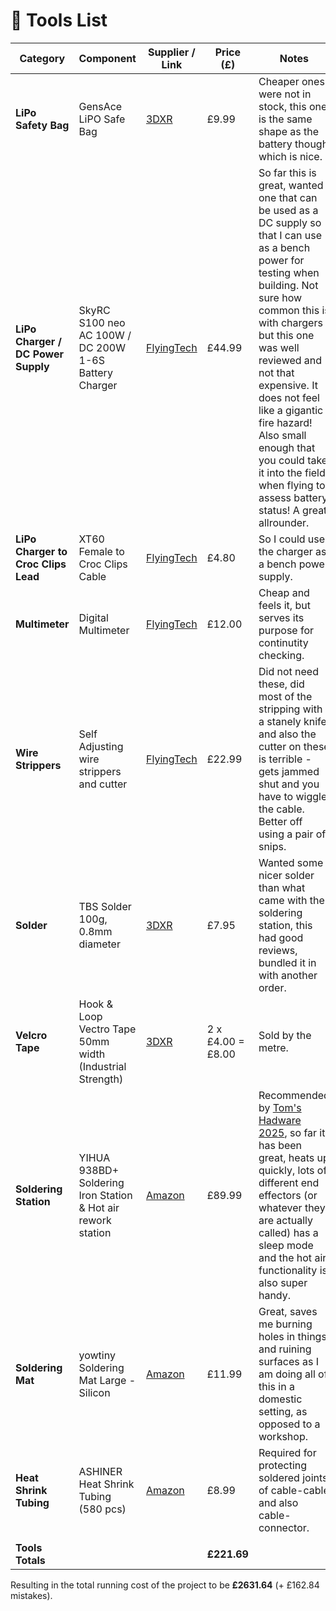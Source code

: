 # 🔨 Tools List

| Category        | Component                       | Supplier / Link                                                                 | Price (£) | Notes |
|-----------------|----------------------------------|----------------------------------------------------------------------------------|-----------|-------|
| **LiPo Safety Bag**       | GensAce LiPO Safe Bag          | [3DXR](https://www.3dxr.co.uk/electronics-c78/chargers-c74/gensace-gens-ace-lipo-safe-bag-p5557)                           | £9.99    | Cheaper ones were not in stock, this one is the same shape as the battery though which is nice.  |
| **LiPo Charger / DC Power Supply**       | SkyRC S100 neo AC 100W / DC 200W 1-6S Battery Charger          | [FlyingTech](https://www.flyingtech.co.uk/product/skyrc-s100-neo-battery-charger/)                           | £44.99    | So far this is great, wanted one that can be used as a DC supply so that I can use as a bench power for testing when building. Not sure how common this is with chargers but this one was well reviewed and not that expensive. It does not feel like a gigantic fire hazard! Also small enough that you could take it into the field when flying to assess battery status! A great allrounder. |
| **LiPo Charger to Croc Clips Lead**       | XT60 Female to Croc Clips Cable          | [FlyingTech](https://www.flyingtech.co.uk/product/charge-lead-adapter-xt60-female-to-crocodile-clips/)                           | £4.80    | So I could use the charger as a bench power supply.  |
| **Multimeter**       | Digital Multimeter          | [FlyingTech](https://www.flyingtech.co.uk/product/chy-a830l-digital-multimeter-w-backlit-display/)                           | £12.00    | Cheap and feels it, but serves its purpose for continutity checking.  |
| **Wire Strippers**       | Self Adjusting wire strippers and cutter          | [FlyingTech](https://www.flyingtech.co.uk/product/self-adjusting-automatic-insulation-stripper-wire-cutter-32-7awg/)                           | £22.99    | Did not need these, did most of the stripping with a stanely knife and also the cutter on these is terrible - gets jammed shut and you have to wiggle the cable. Better off using a pair of snips.  |
| **Solder**       | TBS Solder 100g, 0.8mm diameter          | [3DXR](https://www.3dxr.co.uk/building-c23/tools-c170/team-black-sheep-tbs-solder-100g-p5484)                           | £7.95    | Wanted some nicer solder than what came with the soldering station, this had good reviews, bundled it in with another order.  |
| **Velcro Tape**       | Hook & Loop Vectro Tape 50mm width (Industrial Strength)          | [3DXR](https://www.3dxr.co.uk/building-c23/tapes-c130/velcro-c350/3dxr-hook-loop-velcro-tape-industrial-strength-ps51-ps52-per-metre-p5425)                           | 2 x £4.00 = £8.00    | Sold by the metre.  |
| **Soldering Station**       | YIHUA 938BD+ Soldering Iron Station & Hot air rework station   | [Amazon](https://www.amazon.co.uk/dp/B08YD8JQHX?ref=cm_sw_r_cso_wa_apin_dp_24J10906KR0PERVB04V0&ref_=cm_sw_r_cso_wa_apin_dp_24J10906KR0PERVB04V0&social_share=cm_sw_r_cso_wa_apin_dp_24J10906KR0PERVB04V0)   | £89.99   | Recommended by [Tom's Hadware 2025](https://www.tomshardware.com/best-picks/best-soldering-irons), so far it has been great, heats up quickly, lots of different end effectors (or whatever they are actually called) has a sleep mode and the hot air functionality is also super handy.  |
| **Soldering Mat**       | yowtiny Soldering Mat Large - Silicon   | [Amazon](https://www.amazon.co.uk/dp/B09QGV8XP9?ref=cm_sw_r_cso_wa_apin_dp_CB30MFJB8ZQ0DSQ5YXZN&ref_=cm_sw_r_cso_wa_apin_dp_CB30MFJB8ZQ0DSQ5YXZN&social_share=cm_sw_r_cso_wa_apin_dp_CB30MFJB8ZQ0DSQ5YXZN&th=1)   | £11.99   | Great, saves me burning holes in things and ruining surfaces as I am doing all of this in a domestic setting, as opposed to a workshop. |
| **Heat Shrink Tubing**       | ASHINER Heat Shrink Tubing (580 pcs)   | [Amazon](https://www.amazon.co.uk/dp/B08XXGNJHG?ref=cm_sw_r_cso_wa_apin_dp_WCAW4BM14BTR3HMSM498&ref_=cm_sw_r_cso_wa_apin_dp_WCAW4BM14BTR3HMSM498&social_share=cm_sw_r_cso_wa_apin_dp_WCAW4BM14BTR3HMSM498&th=1)   | £8.99   | Required for protecting soldered joints of cable-cable and also cable-connector. |
|        |  |  | | | 
| **Tools Totals**       |            |   | **£221.69** |  |

Resulting in the total running cost of the project to be **£2631.64** (+ £162.84 mistakes).

